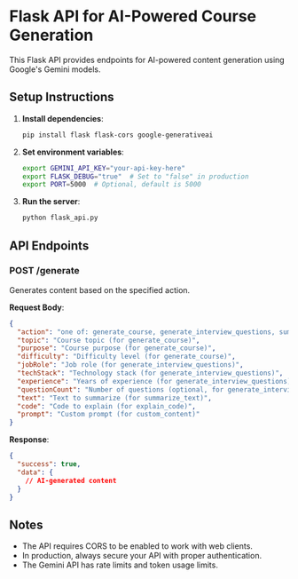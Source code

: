 
# Flask API for AI-Powered Course Generation

This Flask API provides endpoints for AI-powered content generation using Google's Gemini models.

## Setup Instructions

1. **Install dependencies**:
   ```bash
   pip install flask flask-cors google-generativeai
   ```

2. **Set environment variables**:
   ```bash
   export GEMINI_API_KEY="your-api-key-here"
   export FLASK_DEBUG="true"  # Set to "false" in production
   export PORT=5000  # Optional, default is 5000
   ```

3. **Run the server**:
   ```bash
   python flask_api.py
   ```

## API Endpoints

### POST /generate
Generates content based on the specified action.

**Request Body**:
```json
{
  "action": "one of: generate_course, generate_interview_questions, summarize_text, explain_code, custom_content",
  "topic": "Course topic (for generate_course)",
  "purpose": "Course purpose (for generate_course)",
  "difficulty": "Difficulty level (for generate_course)",
  "jobRole": "Job role (for generate_interview_questions)",
  "techStack": "Technology stack (for generate_interview_questions)",
  "experience": "Years of experience (for generate_interview_questions)",
  "questionCount": "Number of questions (optional, for generate_interview_questions)",
  "text": "Text to summarize (for summarize_text)",
  "code": "Code to explain (for explain_code)",
  "prompt": "Custom prompt (for custom_content)"
}
```

**Response**:
```json
{
  "success": true,
  "data": {
    // AI-generated content
  }
}
```

## Notes

- The API requires CORS to be enabled to work with web clients.
- In production, always secure your API with proper authentication.
- The Gemini API has rate limits and token usage limits.
